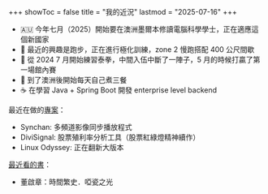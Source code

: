 +++
showToc = false
title = "我的近況"
lastmod = "2025-07-16"
+++

* 🇦🇺 今年七月（2025）開始要在澳洲墨爾本修讀電腦科學學士，正在適應這個新國家
* 🏃 最近的興趣是跑步，正在進行極化訓練，zone 2 慢跑搭配 400 公尺間歇
* 🥊 從 2024 7 月開始練習泰拳，中間入伍中斷了一陣子，5 月的時候打贏了第一場館內賽
* 🍳 到了澳洲後開始每天自己煮三餐
* ☕ 在學習 Java + Spring Boot 開發 enterprise level backend

最近在做的[專案](/projects)：

* Synchan: 多頻道影像同步播放程式
* DiviSignal: 股票殖利率分析工具（股票紅綠燈精神續作）
* Linux Odyssey: 正在翻新大版本

[最近看的書](/books)：

* 董啟章：時間繁史．啞瓷之光

